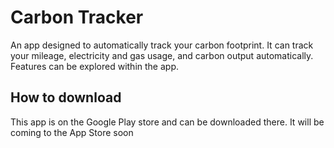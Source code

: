 # Carbon Tracker
An app designed to automatically track your carbon footprint. It can track your mileage, electricity and gas usage, and carbon output automatically. Features can be explored within the app.

## How to download
This app is on the Google Play store and can be downloaded there. 
It will be coming to the App Store soon
